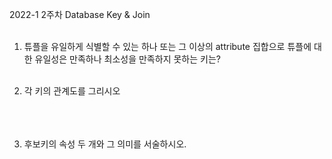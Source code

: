 2022-1 2주차 Database Key & Join<br><br> 

1. 튜플을 유일하게 식별할 수 있는 하나 또는 그 이상의 attribute 집합으로 튜플에 대한 유일성은 만족하나 최소성을 만족하지 못하는 키는?<br><br>


2. 각 키의 관계도를 그리시오<br><br><br><br>












3. 후보키의 속성 두 개와 그 의미를 서술하시오.
